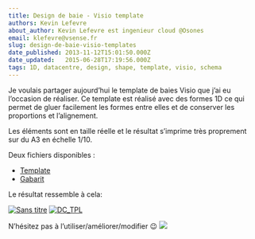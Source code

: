 ```yaml
---
title: Design de baie - Visio template
authors: Kevin Lefevre
about_author: Kevin Lefevre est ingenieur cloud @Osones
email: klefevre@vsense.fr
slug: design-de-baie-visio-templates
date_published: 2013-11-12T15:01:50.000Z
date_updated:   2015-06-28T17:19:56.000Z
tags: 1D, datacentre, design, shape, template, visio, schema
---
```



Je voulais partager aujourd’hui le template de baies Visio que j’ai eu l’occasion de réaliser. Ce template est réalisé avec des formes 1D ce qui permet de gluer facilement les formes entre elles et de conserver les proportions et l’alignement.

Les éléments sont en taille réelle et le résultat s’imprime très proprement sur du A3 en échelle 1/10.

Deux fichiers disponibles :

- [Template](https://www.dropbox.com/s/gffxcwr92bklgo8/DC_Design.vsdx "Template")
- [Gabarit](https://www.dropbox.com/s/k9oe6qxp9sngntt/DC_new.vssx "Gabarit")

Le résultat ressemble à cela:

[![Sans titre](http://res.cloudinary.com/vsense/image/upload/h_300,w_238/v1435508396/Sans-titre_tnxagp.tiff)](http://res.cloudinary.com/vsense/image/upload/h_300,w_238/v1435508396/Sans-titre_tnxagp.tiff) [![DC_TPL](http://res.cloudinary.com/vsense/image/upload/v1435508392/DC_TPL1_b0igt0.png)](http://res.cloudinary.com/vsense/image/upload/v1435508392/DC_TPL1_b0igt0.png)

N’hésitez pas à l’utiliser/améliorer/modifier 😉
![](http://ludopourquoipas.files.wordpress.com/2011/09/1000px-cc-by-sa_icon-svg.png)
